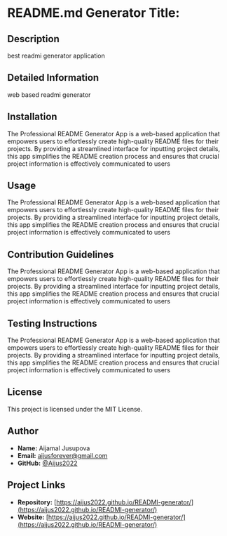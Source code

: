 
# README.md Generator Title:

## Description
best readmi generator application

## Detailed Information
web based readmi generator

## Installation
The Professional README Generator App is a web-based application that empowers users to effortlessly create high-quality README files for their projects. By providing a streamlined interface for inputting project details, this app simplifies the README creation process and ensures that crucial project information is effectively communicated to users

## Usage
The Professional README Generator App is a web-based application that empowers users to effortlessly create high-quality README files for their projects. By providing a streamlined interface for inputting project details, this app simplifies the README creation process and ensures that crucial project information is effectively communicated to users

## Contribution Guidelines
The Professional README Generator App is a web-based application that empowers users to effortlessly create high-quality README files for their projects. By providing a streamlined interface for inputting project details, this app simplifies the README creation process and ensures that crucial project information is effectively communicated to users

## Testing Instructions
The Professional README Generator App is a web-based application that empowers users to effortlessly create high-quality README files for their projects. By providing a streamlined interface for inputting project details, this app simplifies the README creation process and ensures that crucial project information is effectively communicated to users

## License
This project is licensed under the MIT License.

## Author
- **Name:** Aijamal Jusupova
- **Email:** aijusforever@gmail.com
- **GitHub:** [@Aijus2022](https://github.com/Aijus2022)

## Project Links
- **Repository:** [https://aijus2022.github.io/READMI-generator/](https://aijus2022.github.io/READMI-generator/)
- **Website:** [https://aijus2022.github.io/READMI-generator/](https://aijus2022.github.io/READMI-generator/)
